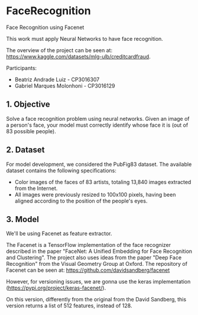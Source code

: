 # FaceRecognition
Face Recognition using Facenet

This work must apply Neural Networks to have face recognition.

The overview of the project can be seen at: https://www.kaggle.com/datasets/mlg-ulb/creditcardfraud.

Participants:
* Beatriz Andrade Luiz - CP3016307
* Gabriel Marques Molonhoni - CP3016129

## 1. Objective

Solve a face recognition problem using neural networks. Given an image of a person's face, your model must correctly identify whose face it is (out of 83 possible people).

## 2. Dataset
For model development, we considered the PubFig83 dataset. The available dataset contains the following specifications:

* Color images of the faces of 83 artists, totaling 13,840 images extracted from the Internet.
* All images were previously resized to 100x100 pixels, having been aligned according to the position of the people's eyes.

## 3. Model
We'll be using Facenet as feature extractor.

The Facenet is a TensorFlow implementation of the face recognizer described in the paper "FaceNet: A Unified Embedding for Face Recognition and Clustering". 
The project also uses ideas from the paper "Deep Face Recognition" from the Visual Geometry Group at Oxford.
The repository of Facenet can be seen at: https://github.com/davidsandberg/facenet

However, for versioning issues, we are gonna use the keras implementation (https://pypi.org/project/keras-facenet/).

On this version, differently from the original from the David Sandberg, this version returns a list of 512 features, instead of 128.
